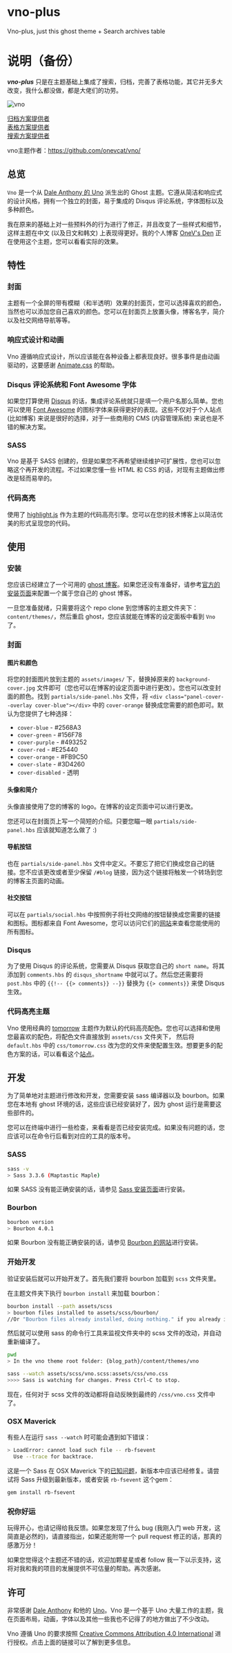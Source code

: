 # vno-plus
Vno-plus, just this ghost theme  + Search archives table

# 说明（备份）
***vno-plus*** 只是在主题基础上集成了搜索，归档，完善了表格功能，其它并无多大改变，我什么都没做，都是大佬们的功劳。  

![vno](https://ooo.0o0.ooo/2017/04/16/58f31fa983d10.png)  
 
[归档方案提供者](https://github.com/flute/ghost-archives)  
[表格方案提供者](http://218.245.6.35/2016/06/02/ghost-blogtian-jia-dai-ma-gao-liang-he-biao-ge-yu-fa-zhi-chi/)  
[搜索方案提供者](https://github.com/itobee/gsearch)    

vno主题作者：https://github.com/onevcat/vno/

## 总览

`Vno` 是一个从 [Dale Anthony 的 Uno](https://github.com/daleanthony/uno) 派生出的 Ghost 主题。它遵从简洁和响应式的设计风格，拥有一个独立的封面，易于集成的 Disqus 评论系统，字体图标以及多种颜色。

我在原来的基础上对一些预料外的行为进行了修正，并且改变了一些样式和细节，这样主题在中文 (以及日文和韩文) 上表现得更好。我的个人博客 [OneV's Den](http://onevcat.com) 正在使用这个主题，您可以看看实际的效果。

## 特性

### 封面

主题有一个全屏的带有模糊（和半透明）效果的封面页，您可以选择喜欢的颜色，当然也可以添加您自己喜欢的颜色。您可以在封面页上放置头像，博客名字，简介以及社交网络导航等等。

### 响应式设计和动画

Vno 遵循响应式设计，所以应该能在各种设备上都表现良好。很多事件是由动画驱动的，这要感谢 [Animate.css](http://daneden.github.io/animate.css/) 的帮助。

### Disqus 评论系统和 Font Awesome 字体

如果您打算使用 [Disqus](https://disqus.com) 的话，集成评论系统就只是填一个用户名那么简单。您也可以使用 [Font Awesome](http://fontawesome.io) 的图标字体来获得更好的表现。这些不仅对于个人站点 (比如博客) 来说是很好的选择，对于一些商用的 CMS (内容管理系统) 来说也是不错的解决方案。

### SASS

Vno 是基于 SASS 创建的，但是如果您不再希望继续维护可扩展性，您也可以忽略这个再开发的流程。不过如果您懂一些 HTML 和 CSS 的话，对现有主题做出修改是轻而易举的。

### 代码高亮

使用了 [highlight.js](http://highlightjs.org) 作为主题的代码高亮引擎。您可以在您的技术博客上以简洁优美的形式呈现您的代码。

## 使用

### 安装

您应该已经建立了一个可用的 [ghost 博客](https://ghost.org)。如果您还没有准备好，请参考[官方的安装页面](http://docs.ghost.org/installation/)来配置一个属于您自己的 ghost 博客。

一旦您准备就绪，只需要将这个 repo clone 到您博客的主题文件夹下：`content/themes/`，然后重启 ghost，您应该就能在博客的设定面板中看到 `Vno` 了。

### 封面

#### 图片和颜色

将您的封面图片放到主题的 `assets/images/` 下，替换掉原来的 `background-cover.jpg` 文件即可（您也可以在博客的设定页面中进行更改）。您也可以改变封面的颜色。找到 `partials/side-panel.hbs` 文件，将 `<div class="panel-cover--overlay cover-blue"></div>` 中的 `cover-orange` 替换成您需要的颜色即可。默认为您提供了七种选择：

* `cover-blue` - #2568A3
* `cover-green` - #156F78
* `cover-purple` - #493252
* `cover-red` - #E25440
* `cover-orange` - #FB9C50
* `cover-slate` - #3D4260
* `cover-disabled` - 透明

#### 头像和简介

头像直接使用了您的博客的 logo。在博客的设定页面中可以进行更改。

您还可以在封面页上写一个简短的介绍。只要您瞄一眼 `partials/side-panel.hbs` 应该就知道怎么做了 :)

#### 导航按钮

也在 `partials/side-panel.hbs` 文件中定义。不要忘了把它们换成您自己的链接。您不应该更改或者至少保留 `/#blog` 链接，因为这个链接将触发一个转场到您的博客主页面的动画。

#### 社交按钮

可以在 `partials/social.hbs` 中按照例子将社交网络的按钮替换成您需要的链接和图标。图标都来自 Font Awesome，您可以访问它们的[网站](http://fontawesome.io/icons/)来查看您能使用的所有图标。

### Disqus

为了使用 Disqus 的评论系统，您需要从 Disqus 获取您自己的 `short name`。将其添加到 `comments.hbs` 的 `disqus_shortname` 中就可以了。然后您还需要将 `post.hbs` 中的 `{{!-- {{> comments}} --}}` 替换为 `{{> comments}}` 来使 Disqus 生效。


### 代码高亮主题

Vno 使用经典的 [tomorrow](http://jmblog.github.io/color-themes-for-highlightjs/tomorrow/) 主题作为默认的代码高亮配色。您也可以选择和使用您最喜欢的配色，将配色文件直接放到 `assets/css` 文件夹下， 然后将 `default.hbs` 中的 `css/tomorrow.css` 改为您的文件来使配置生效。想要更多的配色方案的话，可以看看这个[站点](http://jmblog.github.com/color-themes-for-highlightjs/)。

## 开发

为了简单地对主题进行修改和开发，您需要安装 sass 编译器以及 bourbon。如果您在本地有 ghost 环境的话，这些应该已经安装好了，因为 ghost 运行是需要这些部件的。

您可以在终端中进行一些检查，来看看是否已经安装完成。如果没有问题的话，您应该可以在命令行后看到对应的工具的版本号。

### SASS

```bash
sass -v
> Sass 3.3.6 (Maptastic Maple)
```

如果 SASS 没有能正确安装的话，请参见 [Sass 安装页面](http://sass-lang.com/install)进行安装。

### Bourbon

```bash
bourbon version
> Bourbon 4.0.1
```

如果 Bourbon 没有能正确安装的话，请参见 [Bourbon 的网站](http://bourbon.io)进行安装。

### 开始开发

验证安装后就可以开始开发了。首先我们要将 bourbon 加载到 `scss` 文件夹里。

在主题文件夹下执行 `bourbon install` 来加载 bourbon：

```bash
bourbon install --path assets/scss
> bourbon files installed to assets/scss/bourbon/
//Or "Bourbon files already installed, doing nothing." if you already installed it.
```

然后就可以使用 sass 的命令行工具来监视文件夹中的 scss 文件的改动，并自动重新编译了。

```bash
pwd
> In the vno theme root folder: {blog_path}/content/themes/vno

sass --watch assets/scss/vno.scss:assets/css/vno.css
>>>> Sass is watching for changes. Press Ctrl-C to stop.
```

现在，任何对于 scss 文件的改动都将自动反映到最终的 `/css/vno.css` 文件中了。

### OSX Maverick

有些人在运行 `sass --watch` 时可能会遇到如下错误：

```bash
> LoadError: cannot load such file -- rb-fsevent
  Use --trace for backtrace.
```

这是一个 Sass 在 OSX Maverick 下的[已知问题](http://stackoverflow.com/questions/22413834/getting-error-when-using-command-line-for-sass-to-watch-files)，新版本中应该已经修复。请尝试将 Sass 升级到最新版本，或者安装 `rb-fsevent` 这个gem：

```bash
gem install rb-fsevent
```

### 祝你好运

玩得开心，也请记得给我反馈。如果您发现了什么 bug (我刚入门 web 开发，这简直是必然的)，请直接指出，如果还能附带一个 pull request 修正的话，那真的感激万分！

如果您觉得这个主题还不错的话，欢迎加颗星星或者 follow 我一下以示支持，这将对我和我的项目的发展提供不可估量的帮助。再次感谢。

## 许可

非常感谢 [Dale Anthony](https://github.com/daleanthony) 和他的 [Uno](https://github.com/daleanthony/uno)。Vno 是一个基于 Uno 大量工作的主题，我在页面布局，动画，字体以及其他一些我也不记得了的地方做出了不少改动。

Vno 遵循 Uno 的要求按照 [Creative Commons Attribution 4.0 International](http://creativecommons.org/licenses/by/4.0/) 进行授权。点击上面的链接可以了解到更多信息。
